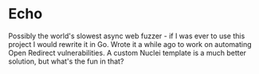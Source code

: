 # Echo

Possibly the world's slowest async web fuzzer - if I was ever to use this project I would rewrite it in Go. Wrote it a while ago to work on automating Open Redirect vulnerabilities. A custom Nuclei template is a much better solution, but what's the fun in that?